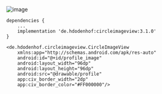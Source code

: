 ![image](https://user-images.githubusercontent.com/74044292/107919570-ead8c700-6fae-11eb-90e5-29847981b692.png)
<br/>
```
dependencies {
    ...
    implementation 'de.hdodenhof:circleimageview:3.1.0'
}
```

```
<de.hdodenhof.circleimageview.CircleImageView
    xmlns:app="http://schemas.android.com/apk/res-auto"
    android:id="@+id/profile_image"
    android:layout_width="96dp"
    android:layout_height="96dp"
    android:src="@drawable/profile"
    app:civ_border_width="2dp"
    app:civ_border_color="#FF000000"/>
```


